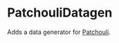 PatchouliDatagen
============

Adds a data generator for [Patchouli](https://github.com/VazkiiMods/Patchouli).
